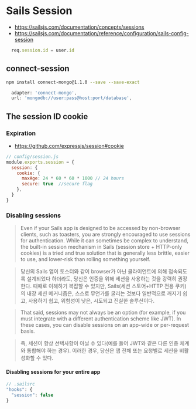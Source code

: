 # Sails Session

- https://sailsjs.com/documentation/concepts/sessions
- https://sailsjs.com/documentation/reference/configuration/sails-config-session

```javascript
  req.session.id = user.id
```

## connect-session

```bash
npm install connect-mongo@1.1.0 --save --save-exact
```

```javascript
  adapter: 'connect-mongo',
  url: 'mongodb://user:pass@host:port/database',
```

## The session ID cookie

### Expiration

- https://github.com/expressjs/session#cookie

```javascript
// config/session.js
module.exports.session = {
  session: {
    cookie: {
      maxAge: 24 * 60 * 60 * 1000 // 24 hours
      secure: true  //secure flag
    },
  }
}
```

### Disabling sessions

>Even if your Sails app is designed to be accessed by non-browser clients, such as toasters, you are strongly encouraged to use sessions for authentication. While it can sometimes be complex to understand, the built-in session mechanism in Sails (session store + HTTP-only cookies) is a tried and true solution that is generally less brittle, easier to use, and lower-risk than rolling something yourself.

>당신의 Sails 앱이 토스터와 같이 browser가 아닌 클라이언트에 의해 접속되도록 설계되었다 하더라도, 당신은 인증을 위해 세션을 사용하는 것을 강력히 권장한다. 때때로 이해하기 복잡할 수 있지만, Sails(세션 스토어+HTTP 전용 쿠키)의 내장 세션 메커니즘은, 스스로 무언가를 굴리는 것보다 일반적으로 깨지기 쉽고, 사용하기 쉽고, 위험성이 낮은, 시도되고 진실한 솔루션이다.

> That said, sessions may not always be an option (for example, if you must integrate with a different authentication scheme like JWT). In these cases, you can disable sessions on an app-wide or per-request basis.

> 즉, 세션이 항상 선택사항이 아닐 수 있다(예를 들어 JWT와 같은 다른 인증 체계와 통합해야 하는 경우). 이러한 경우, 당신은 앱 전체 또는 요청별로 세션을 비활성화할 수 있다.

#### Disabling sessions for your entire app

```javascript
// .sailsrc
"hooks": {
  "session": false
}
```